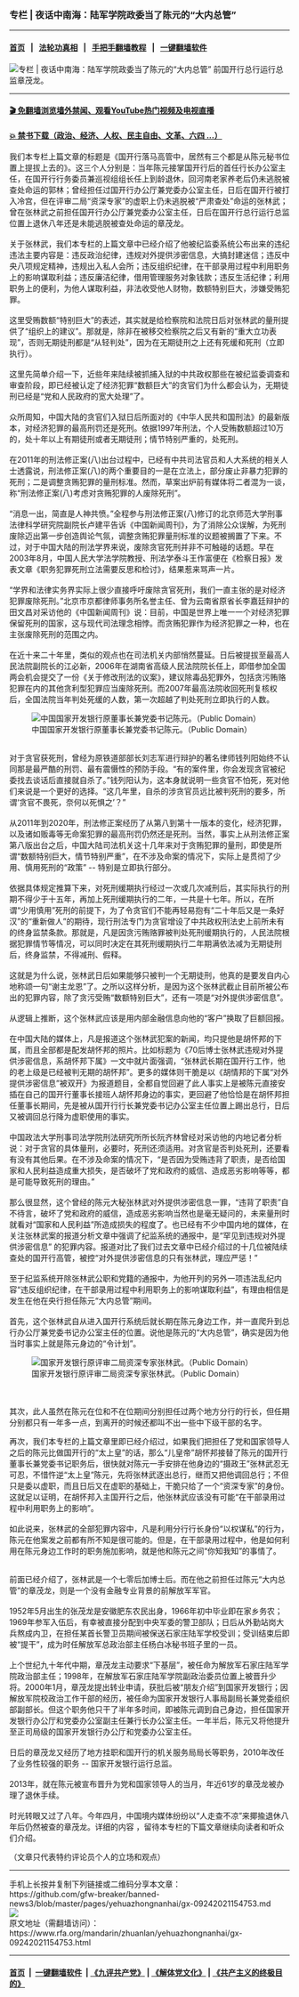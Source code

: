### 专栏 | 夜话中南海：陆军学院政委当了陈元的“大内总管”
------------------------

#### [首页](https://github.com/gfw-breaker/banned-news3/blob/master/README.md) &nbsp;&nbsp;|&nbsp;&nbsp; [法轮功真相](https://github.com/begood0513/basic/blob/master/README.md)  &nbsp;&nbsp;|&nbsp;&nbsp; [手把手翻墙教程](https://github.com/gfw-breaker/guides/wiki)  &nbsp;&nbsp;|&nbsp;&nbsp; [一键翻墙软件](https://github.com/gfw-breaker/nogfw/blob/master/README.md)  



<div id="headerimg">
 <img alt="专栏 | 夜话中南海：陆军学院政委当了陈元的“大内总管”" src="https://www.rfa.org/mandarin/zhuanlan/yehuazhongnanhai/gx-09242021154753.html/@@images/d048b983-a865-4d88-a4b5-d600aac43a49.jpeg" title="专栏 | 夜话中南海：陆军学院政委当了陈元的“大内总管”"/>
 <span class="lead_image_caption">
  前国开行总行运行总监章茂龙。
 </span>
 <!-- zoomattribute -->
</div>

<hr/>


#### [ 🎬  免翻墙浏览墙外禁闻、观看YouTube热门视频及电视直播](https://github.com/gfw-breaker/HelloWorld)

#### [ 💥  禁书下载（政治、经济、人权、民主自由、文革、六四 ...）](https://github.com/gfw-breaker/books/blob/master/README.md)

<div id="storytext">
 <p>
  我们本专栏上篇文章的标题是《国开行落马高管中，居然有三个都是从陈元秘书位置上提拔上去的》。这三个人分别是：当年陈元接掌国开行后的首任行长办公室主任，在国开行行务委员兼巡视组组长任上到龄退休，回河南老家养老后仍未逃脱被查处命运的郭林；曾经担任过国开行办公厅兼党委办公室主任，日后在国开行被打入冷宫，但在评审二局“资深专家”的虚职上仍未逃脱被“严肃查处”命运的张林武；曾在张林武之前担任国开行办公厅兼党委办公室主任，日后在国开行总行运行总监位置上退休八年还是未能逃脱被查处命运的章茂龙。
  <br/>
  <br/>
  关于张林武，我们本专栏的上篇文章中已经介绍了他被纪监委系统公布出来的违纪违法主要内容是：违反政治纪律，违规对外提供涉密信息，大搞封建迷信；违反中央八项规定精神，违规出入私人会所；违反组织纪律，在干部录用过程中利用职务上的影响谋取利益；违反廉洁纪律，借用管理服务对象钱款；违反生活纪律；利用职务上的便利，为他人谋取利益，非法收受他人财物，数额特别巨大，涉嫌受贿犯罪。
  <br/>
  <br/>
  这里受贿数额“特别巨大”的表述，其实就是给检察院和法院日后对张林武的量刑提供了“组织上的建议”。那就是，除非在被移交检察院之后又有新的“重大立功表现”，否则无期徒刑都是“从轻判处”，因为在无期徒刑之上还有死缓和死刑（立即执行）。
  <br/>
  <br/>
  这里先简单介绍一下，近些年来陆续被抓捕入狱的中共政权那些在被纪监委调查和审查阶段，即已经被认定了经济犯罪“数额巨大”的贪官们为什么都会认为，无期徒刑已经是“党和人民政府的宽大处理”了。
  <br/>
  <br/>
  众所周知，中国大陆的贪官们入狱日后所面对的《中华人民共和国刑法》的最新版本，对经济犯罪的最高刑罚还是死刑。依据1997年刑法，个人受贿数额超过10万的，处十年以上有期徒刑或者无期徒刑；情节特别严重的，处死刑。
  <br/>
  <br/>
  在2011年的刑法修正案(八)出台过程中，已经有中共司法官员和人大系统的相关人士透露说，刑法修正案(八)的两个重要目的一是在立法上，部分废止非暴力犯罪的死刑；二是调整贪贿犯罪的量刑标准。然而，草案出炉前有媒体将二者混为一谈，称“刑法修正案(八)考虑对贪贿犯罪的人废除死刑”。
  <br/>
  <br/>
  “消息一出，简直是人神共愤。”全程参与刑法修正案(八)修订的北京师范大学刑事法律科学研究院副院长卢建平告诉《中国新闻周刊》，为了消除公众误解，为死刑废除迈出第一步创造舆论气氛，调整贪贿犯罪量刑标准的议题被搁置了下来。不过，对于中国大陆的刑法学界来说，废除贪官死刑并非不可触碰的话题。早在2003年8月，中国人民大学法学院教授、刑法学泰斗王作富便在《检察日报》发表文章《职务犯罪死刑立法需要反思和检讨》，结果惹来骂声一片。
  <br/>
  <br/>
  “学界和法律实务界实际上很少直接呼吁废除贪官死刑，我们一直主张的是对经济犯罪废除死刑。”北京市京都律师事务所名誉主任、曾为云南省原省长李嘉廷辩护的田文昌对采访他的《中国新闻周刊》说：目前，中国是世界上唯一一个对经济犯罪保留死刑的国家，这与现代司法理念相悖。而贪贿犯罪作为经济犯罪之一种，也在主张废除死刑的范围之内。
  <br/>
  <br/>
  在近十来二十年里，类似的观点也在司法机关内部悄然蔓延。日后被提拔至最高人民法院副院长的江必新，2006年在湖南省高级人民法院院长任上，即借参加全国两会机会提交了一份《关于修改刑法的议案》，建议除毒品犯罪外，包括贪污贿赂犯罪在内的其他贪利型犯罪应当废除死刑。而2007年最高法院收回死刑复核权后，全国法院当年判处死缓的人数，第一次超越了判处死刑立即执行的人数。
 </p>
 <p>
  <figure class="image-richtext image-inline captioned" style="width:620px;">
   <img alt="中国国家开发银行原董事长兼党委书记陈元。（Public Domain）" src="https://www.rfa.org/mandarin/zhuanlan/yehuazhongnanhai/gx-09242021154753.html/620d612b-25d9-4677-b7ea-6e6c1c49ce6a.jpeg/@@images/3bee2c05-4cf8-42e6-a8b5-2a7a7f2648be.jpeg" title="3"/>
   <figcaption class="image-caption">
    中国国家开发银行原董事长兼党委书记陈元。（Public Domain）
   </figcaption>
   <small>
   </small>
  </figure>
  <br/>
  对于贪官获死刑，曾经为原铁道部部长刘志军进行辩护的著名律师钱列阳始终不认同那是最严酷的刑罚、最有震慑性的预防手段。“有的案件里，你会发现贪官被纪委找去谈话后直接就自杀了。”钱列阳认为，这本身就说明一些贪官不怕死，死对他们来说是一个更好的选择。“这几年里，自杀的涉贪官员远比被判死刑的要多，所谓‘贪官不畏死，奈何以死惧之’？”
  <br/>
  <br/>
  从2011年到2020年，刑法修正案经历了从第八到第十一版本的变化，经济犯罪，以及诸如贩毒等无命案犯罪的最高刑罚仍然还是死刑。当然，事实上从刑法修正案第八版出台之后，中国大陆司法机关这十几年来对于贪贿犯罪的量刑，即使是所谓“数额特别巨大，情节特别严重”，在不涉及命案的情况下，实际上是贯彻了少用、慎用死刑的“政策” -- 特别是立即执行部分。
  <br/>
  <br/>
  依据具体规定推算下来，对死刑缓期执行经过一次或几次减刑后，其实际执行的刑期不得少于十五年，再加上死刑缓期执行的二年，一共是十七年。所以，在所谓“少用慎用”死刑的前提下，为了令贪官们不能再轻易抱有“二十年后又是一条好汉”的“重新做人”的期待，现行刑法专门为贪官增设了中共政权刑法史上前所未有的终身监禁条款。那就是，凡是因贪污贿赂罪被判处死刑缓期执行的，人民法院根据犯罪情节等情况，可以同时决定在其死刑缓期执行二年期满依法减为无期徒刑后，终身监禁，不得减刑、假释。
  <br/>
  <br/>
  这就是为什么说，张林武日后如果能够只被判一个无期徒刑，他真的是要发自内心地称颂一句“谢主龙恩”了。之所以这样分析，是因为这个张林武截止目前所被公布出的犯罪内容，除了贪污受贿“数额特别巨大”，还有一项是“对外提供涉密信息”。
  <br/>
  <br/>
  从逻辑上推断，这个张林武应该是用内部金融信息向他的“客户”换取了巨额回报。
  <br/>
  <br/>
  在中国大陆的媒体上，凡是报道这个张林武犯案的新闻，均只提他是胡怀邦的下属，而且全部都是配发胡怀邦的照片。比如标题为《70后博士张林武违规对外提供涉密信息，系胡怀邦下属》一文中就片面强调，“张林武长期在国开行工作，他的老上级是已经被判无期的胡怀邦”。更多的媒体则干脆是以《胡情邦的下属“对外提供涉密信息”被双开》为报道题目，全都自觉回避了此人事实上是被陈元直接安插在自己的国开行董事长接班人胡怀邦身边的事实，更回避了他恰恰是在胡怀邦担任董事长期间，先是被从国开行行长兼党委书记办公室主任位置上踢出总行，日后又被调回总行降为虚职使用的事实。
  <br/>
  <br/>
  中国政法大学刑事司法学院刑法研究所所长阮齐林曾经对采访他的内地记者分析说：对于贪官的具体量刑，必要时，死刑还须适用。对贪官是否判处死刑，还要看有没有其他后果。在不涉及命案的情况下，“是否因为受贿违背了职责，是否给国家和人民利益造成重大损失，是否破坏了党和政府的威信、造成恶劣影响等等，都是可能导致死刑的理由。”
  <br/>
  <br/>
  那么很显然，这个曾经的陈元大秘张林武对外提供涉密信息一罪，“违背了职责”自不待言，破坏了党和政府的威信，造成恶劣影响当然也是毫无疑问的，未来量刑时就看对“国家和人民利益”所造成损失的程度了。也已经有不少中国内地的媒体，在关注张林武案的报道分析文章中强调了纪监系统的通报中，是“罕见到违规对外提供涉密信息” 的犯罪内容。报道对比了我们过去文章中已经介绍过的十几位被陆续查处的国开行高管，被控“对外提供涉密信息的只有张林武，理应严惩！”
  <br/>
  <br/>
  至于纪监系统开除张林武公职和党籍的通报中，为他开列的另外一项违法乱纪内容“违反组织纪律，在干部录用过程中利用职务上的影响谋取利益”，有理由相信是发生在他在央行担任陈元“大内总管”期间。
  <br/>
  <br/>
  首先，这个张林武自从进入国开行系统后就长期在陈元身边工作，并一直爬升到总行办公厅兼党委书记办公室主任的位置。说他是陈元的“大内总管”，确实是因为他当时事实上就是陈元身边的“令计划”。
 </p>
 <p>
  <figure class="image-richtext image-inline captioned" style="width:1849px;">
   <img alt="国家开发银行原评审二局资深专家张林武。（Public Domain）" src="https://www.rfa.org/mandarin/zhuanlan/yehuazhongnanhai/gx-09242021154753.html/331e2098-e014-4385-80b6-fc0c7b85044e.jpeg/@@images/03616fb0-efea-470b-8d61-e23fc74b6b3a.jpeg" title="2"/>
   <figcaption class="image-caption">
    国家开发银行原评审二局资深专家张林武。（Public Domain）
   </figcaption>
   <small>
   </small>
  </figure>
  <br/>
  <br/>
  其次，此人虽然在陈元在位和不在位期间分别担任过两个地方分行的行长，但任期分别都只有一年多一点，到离开的时候还都叫不出一些中下级干部的名字。
 </p>
 <p>
  再次，我们本专栏的上篇文章里即已经介绍过，如果我们把担任了党和国家领导人之后的陈元比做国开行的“太上皇”的话，那么“儿皇帝”胡怀邦接替了陈元的国开行董事长兼党委书记职务后，很快就对陈元一手安排在他身边的“摄政王”张林武忍无可忍，不惜忤逆“太上皇”陈元，先将张林武逐出总行，继而又把他调回总行；不但只是委以虚职，而且日后又在虚职的基础上，干脆只给了一个“资深专家”的身份。这就足以证明，在胡怀邦入主国开行之后，他张林武应该没有可能“在干部录用过程中利用职务上的影响”。
  <br/>
  <br/>
  如此说来，张林武的全部犯罪内容中，凡是利用分行行长身份“以权谋私”的行为，陈元在他案发之前都有所不知是很可能的。但是，在干部录用过程中，他是如何利用在陈元身边工作时的职务施加影响，就是他和陈元之间“你知我知”的事情了。
 </p>
 <p>
  <br/>
  前面已经介绍了，张林武是一个七零后加博士后。而在他之前担任过陈元“大内总管”的章茂龙，则是一个没有金融专业背景的前解放军军官。
  <br/>
  <br/>
  1952年5月出生的张茂龙是安徽肥东农民出身，1966年初中毕业即在家乡务农；1969年参军入伍后，有幸被直接分配到中央军委的警卫部队；日后从外勤站岗大兵熬成内卫，在担任某首长警卫员期间被保送石家庄陆军学校受训；受训结束后即被“提干”，成为时任解放军总政治部主任杨白冰秘书班子里的一员。
  <br/>
  <br/>
  上个世纪九十年代中期，章茂龙主动要求“下基层”，被任命为解放军石家庄陆军学院政治部主任；1998年，在解放军石家庄陆军学院副政治委员位置上被晋升少将。2000年1月，章茂龙提出转业申请，获批后被“朋友介绍”到国家开发银行；因解放军院校政治工作干部的经历，被任命为国家开发银行人事局副局长兼党委组织部副部长。但这个职务他只干了半年多时间，即被陈元调到自己身边，担任国家开发银行办公厅和党委办公室副主任兼行长办公室主任。一年半后，陈元又将他提升至正司局级的国家开发银行办公厅和党委办公室主任。
  <br/>
  <br/>
  日后的章茂龙又经历了地方挂职和国开行的机关服务局局长等职务，2010年改任了业务性较强的职务 -- 国家开发银行运行总监。
  <br/>
  <br/>
  2013年，就在陈元被宣布晋升为党和国家领导人的当月，年近61岁的章茂龙被办理了退休手续。
  <br/>
  <br/>
  时光转眼又过了八年。今年四月，中国境内媒体纷纷以“人走查不凉”来揶揄退休八年后仍然被查的章茂龙。详细的内容 ，留待本专栏的下篇文章继续向读者和听众们介绍。
 </p>
 <p>
 </p>
 <p>
  （文章只代表特约评论员个人的立场和观点）
 </p>
</div>

<hr/>
手机上长按并复制下列链接或二维码分享本文章：<br/>
https://github.com/gfw-breaker/banned-news3/blob/master/pages/yehuazhongnanhai/gx-09242021154753.md <br/>
<a href='https://github.com/gfw-breaker/banned-news3/blob/master/pages/yehuazhongnanhai/gx-09242021154753.md'><img src='https://github.com/gfw-breaker/banned-news3/blob/master/pages/yehuazhongnanhai/gx-09242021154753.md.png'/></a> <br/>
原文地址（需翻墙访问）：https://www.rfa.org/mandarin/zhuanlan/yehuazhongnanhai/gx-09242021154753.html


------------------------
#### [首页](https://github.com/gfw-breaker/banned-news3/blob/master/README.md) &nbsp;|&nbsp; [一键翻墙软件](https://github.com/gfw-breaker/nogfw/blob/master/README.md) &nbsp;| [《九评共产党》](https://github.com/gfw-breaker/9ping.md/blob/master/README.md#九评之一评共产党是什么) | [《解体党文化》](https://github.com/gfw-breaker/jtdwh.md/blob/master/README.md) | [《共产主义的终极目的》](https://github.com/gfw-breaker/gczydzjmd.md/blob/master/README.md)


<img src='http://gfw-breaker.win/banned-news3/pages/yehuazhongnanhai/gx-09242021154753.md' width='0px' height='0px'/>